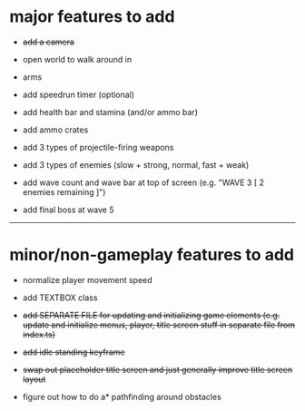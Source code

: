 # major features to add
- ~~add a camera~~
- open world to walk around in
- arms
- add speedrun timer (optional)

- add health bar and stamina (and/or ammo bar)
- add ammo crates
- add 3 types of projectile-firing weapons

- add 3 types of enemies (slow + strong, normal, fast + weak)
- add wave count and wave bar at top of screen (e.g. "WAVE 3   [        2 enemies remaining        ]")
- add final boss at wave 5

---

# minor/non-gameplay features to add
- normalize player movement speed

- add TEXTBOX class

- ~~add SEPARATE FILE for updating and initializing game elements (e.g. update and initialize menus, player, title screen stuff in separate file from index.ts)~~

- ~~add idle standing keyframe~~

- ~~swap out placeholder title screen and just generally improve title screen layout~~

- figure out how to do a* pathfinding around obstacles